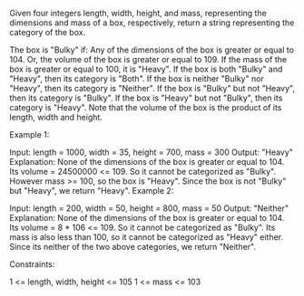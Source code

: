 Given four integers length, width, height, and mass, representing the dimensions and mass of a box, respectively, return a string representing the category of the box.

The box is "Bulky" if:
Any of the dimensions of the box is greater or equal to 104.
Or, the volume of the box is greater or equal to 109.
If the mass of the box is greater or equal to 100, it is "Heavy".
If the box is both "Bulky" and "Heavy", then its category is "Both".
If the box is neither "Bulky" nor "Heavy", then its category is "Neither".
If the box is "Bulky" but not "Heavy", then its category is "Bulky".
If the box is "Heavy" but not "Bulky", then its category is "Heavy".
Note that the volume of the box is the product of its length, width and height.

 

Example 1:

Input: length = 1000, width = 35, height = 700, mass = 300
Output: "Heavy"
Explanation: 
None of the dimensions of the box is greater or equal to 104. 
Its volume = 24500000 <= 109. So it cannot be categorized as "Bulky".
However mass >= 100, so the box is "Heavy".
Since the box is not "Bulky" but "Heavy", we return "Heavy".
Example 2:

Input: length = 200, width = 50, height = 800, mass = 50
Output: "Neither"
Explanation: 
None of the dimensions of the box is greater or equal to 104.
Its volume = 8 * 106 <= 109. So it cannot be categorized as "Bulky".
Its mass is also less than 100, so it cannot be categorized as "Heavy" either. 
Since its neither of the two above categories, we return "Neither".
 

Constraints:

1 <= length, width, height <= 105
1 <= mass <= 103

